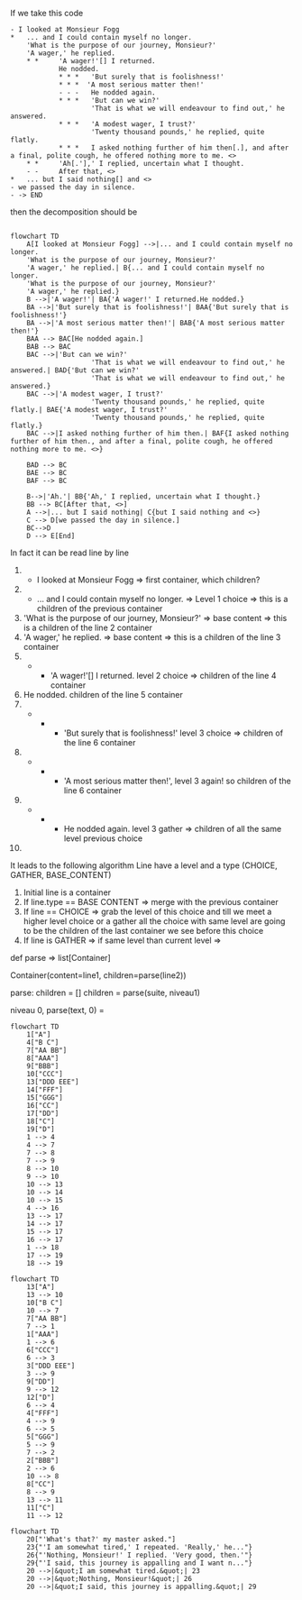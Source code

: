 If we take this code
```
- I looked at Monsieur Fogg
*	... and I could contain myself no longer.
	'What is the purpose of our journey, Monsieur?'
	'A wager,' he replied.
	* * 	'A wager!'[] I returned.
			He nodded.
			* * * 	'But surely that is foolishness!'
			* * *  'A most serious matter then!'
			- - - 	He nodded again.
			* * *	'But can we win?'
					'That is what we will endeavour to find out,' he answered.
			* * *	'A modest wager, I trust?'
					'Twenty thousand pounds,' he replied, quite flatly.
			* * * 	I asked nothing further of him then[.], and after a final, polite cough, he offered nothing more to me. <>
	* * 	'Ah[.'],' I replied, uncertain what I thought.
	- - 	After that, <>
*	... but I said nothing[] and <>
- we passed the day in silence.
- -> END

```

then the decomposition should be

```mermaid

flowchart TD
    A[I looked at Monsieur Fogg] -->|... and I could contain myself no longer.
	'What is the purpose of our journey, Monsieur?'
	'A wager,' he replied.| B{... and I could contain myself no longer.
	'What is the purpose of our journey, Monsieur?'
	'A wager,' he replied.}
    B -->|'A wager!'| BA{'A wager!' I returned.He nodded.}
    BA -->|'But surely that is foolishness!'| BAA{'But surely that is foolishness!'}
    BA -->|'A most serious matter then!'| BAB{'A most serious matter then!'}
    BAA --> BAC[He nodded again.]
    BAB --> BAC
    BAC -->|'But can we win?'
					'That is what we will endeavour to find out,' he answered.| BAD{'But can we win?'
					'That is what we will endeavour to find out,' he answered.}
    BAC -->|'A modest wager, I trust?'
					'Twenty thousand pounds,' he replied, quite flatly.| BAE{'A modest wager, I trust?'
					'Twenty thousand pounds,' he replied, quite flatly.}
    BAC -->|I asked nothing further of him then.| BAF{I asked nothing further of him then., and after a final, polite cough, he offered nothing more to me. <>}

    BAD --> BC
    BAE --> BC
    BAF --> BC

    B-->|'Ah.'| BB{'Ah,' I replied, uncertain what I thought.}
    BB --> BC[After that, <>]
    A -->|... but I said nothing| C{but I said nothing and <>}
    C --> D[we passed the day in silence.]
    BC-->D
    D --> E[End]

```


In fact it can be read line by line

1. - I looked at Monsieur Fogg => first container, which children?
2. *	... and I could contain myself no longer. => Level 1 choice => this is a children of the previous container
3. 	'What is the purpose of our journey, Monsieur?' => base content => this is a children of the line 2 container
4. 	'A wager,' he replied. => base content => this is a children of the line 3 container
5. * * 	'A wager!'[] I returned. level 2 choice => children of the line 4 container
6. He nodded. children of the line 5 container
7. * * * 	'But surely that is foolishness!' level 3 choice => children of the line 6 container
8. * * *  'A most serious matter then!', level 3 again! so children of the line 6 container
9. - - - 	He nodded again. level 3 gather => children of all the same level previous choice
10. 


It leads to the following algorithm
Line have a level and a type (CHOICE, GATHER, BASE_CONTENT)

1. Initial line is a container
2. If line.type ==  BASE CONTENT => merge with the previous container
3. If line == CHOICE => grab the level of this choice and till we meet a higher level choice or a gather all the choice with same level are going to be the children of the last container we see before this choice
4. If line is GATHER => if same level than current level => 


def parse => list[Container]

Container(content=line1,  children=parse(line2))

parse:
children = []
children = parse(suite, niveau1)


niveau 0, 
parse(text, 0) = 
    
```mermaid
flowchart TD
    1["A"]
    4["B C"]
    7["AA BB"]
    8["AAA"]
    9["BBB"]
    10["CCC"]
    13["DDD EEE"]
    14["FFF"]
    15["GGG"]
    16["CC"]
    17["DD"]
    18["C"]
    19["D"]
    1 --> 4
    4 --> 7
    7 --> 8
    7 --> 9
    8 --> 10
    9 --> 10
    10 --> 13
    10 --> 14
    10 --> 15
    4 --> 16
    13 --> 17
    14 --> 17
    15 --> 17
    16 --> 17
    1 --> 18
    17 --> 19
    18 --> 19
```


```mermaid
flowchart TD
    13["A"]
    13 --> 10
    10["B C"]
    10 --> 7
    7["AA BB"]
    7 --> 1
    1["AAA"]
    1 --> 6
    6["CCC"]
    6 --> 3
    3["DDD EEE"]
    3 --> 9
    9["DD"]
    9 --> 12
    12["D"]
    6 --> 4
    4["FFF"]
    4 --> 9
    6 --> 5
    5["GGG"]
    5 --> 9
    7 --> 2
    2["BBB"]
    2 --> 6
    10 --> 8
    8["CC"]
    8 --> 9
    13 --> 11
    11["C"]
    11 --> 12
```


```mermaid
flowchart TD
    20["'What's that?' my master asked."]
    23{"'I am somewhat tired,' I repeated. 'Really,' he..."}
    26{"'Nothing, Monsieur!' I replied. 'Very good, then.'"}
    29{"'I said, this journey is appalling and I want n..."}
    20 -->|&quot;I am somewhat tired.&quot;| 23
    20 -->|&quot;Nothing, Monsieur!&quot;| 26
    20 -->|&quot;I said, this journey is appalling.&quot;| 29
```